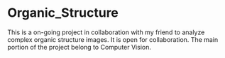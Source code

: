 # Organic_Structure
This is a on-going project in collaboration with my friend to analyze complex organic structure images. It is open for collaboration. The main portion of the project belong to Computer Vision.  
